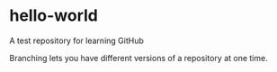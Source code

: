 # hello-world
A test repository for learning GitHub 

Branching lets you have different versions of a repository at one time.
